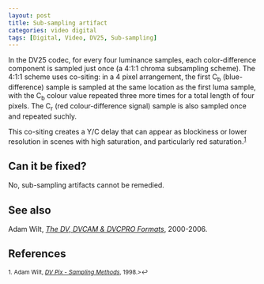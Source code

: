 ```yaml
---
layout: post
title: Sub-sampling artifact
categories: video digital
tags: [Digital, Video, DV25, Sub-sampling]
---
```


In the DV25 codec, for every four luminance samples, each color-difference component is sampled just once (a 4:1:1 chroma subsampling scheme). The 4:1:1 scheme uses co-siting: in a 4 pixel arrangement, the first C<sub>b</sub> (blue-difference) sample is sampled at the same location as the first luma sample, with the C<sub>b</sub> colour value repeated three more times for a total length of four pixels. The C<sub>r</sub> (red colour-difference signal) sample is also sampled once and repeated suchly.  

This co-siting creates a Y/C delay that can appear as blockiness or lower resolution in scenes with high saturation, and particularly red saturation.<sup><a href="#fn1" id="ref1">1</a></sup>

## Can it be fixed?

No, sub-sampling artifacts cannot be remedied.

## See also

Adam Wilt, _[The DV, DVCAM & DVCPRO Formats](http://www.adamwilt.com/DV-FAQ-tech.html)_, 2000-2006.

## References

<sup id="fn1">1. Adam Wilt, _[DV Pix - Sampling Methods](http://www.adamwilt.com/pix-sampling.html)_, 1998.>↩</a></sup>  
